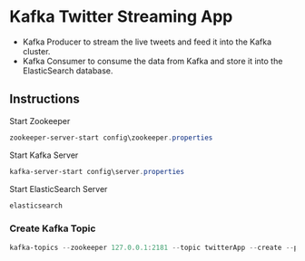 # Kafka Twitter Streaming App

* Kafka Producer to stream the live tweets and feed it into the Kafka cluster.
* Kafka Consumer to consume the data from Kafka and store it into the ElasticSearch database.

## Instructions

Start Zookeeper
```powershell
zookeeper-server-start config\zookeeper.properties
```

Start Kafka Server
```powershell
kafka-server-start config\server.properties
```

Start ElasticSearch Server
```powershell
elasticsearch
```

### Create Kafka Topic
```powershell
kafka-topics --zookeeper 127.0.0.1:2181 --topic twitterApp --create --partitions 6 --replication-factor 1
```
